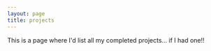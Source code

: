 ```yaml
---
layout: page
title: projects
---
```


This is a page where I'd list all my completed projects... if I had one!!